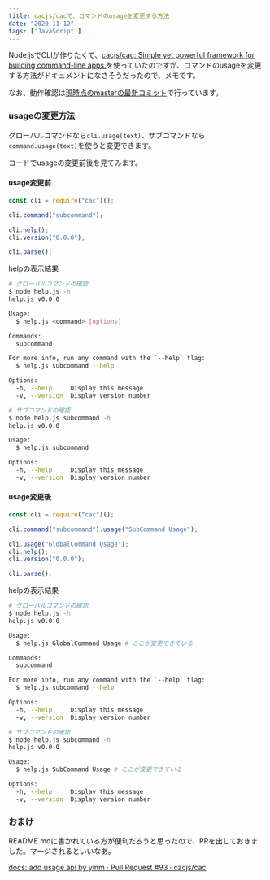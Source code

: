 ```yaml
---
title: cacjs/cacで、コマンドのusageを変更する方法
date: "2020-11-12"
tags: ['JavaScript']
---
```


Node.jsでCLIが作りたくて、[cacjs/cac: Simple yet powerful framework for building command-line apps.](https://github.com/cacjs/cac)を使っていたのですが、コマンドのusageを変更する方法がドキュメントになさそうだったので、メモです。

なお、動作確認は[現時点のmasterの最新コミット](https://github.com/cacjs/cac/tree/d2c6b8a169359d0a5f17f0e3aa30e9c0e0a920ad)で行っています。

### usageの変更方法
グローバルコマンドなら`cli.usage(text)`、サブコマンドなら`command.usage(text)`を使うと変更できます。

コードでusageの変更前後を見てみます。

#### usage変更前

```js
const cli = require("cac")();

cli.command("subcommand");

cli.help();
cli.version("0.0.0");

cli.parse();
```

helpの表示結果

```sh
# グローバルコマンドの確認
$ node help.js -h
help.js v0.0.0

Usage:
  $ help.js <command> [options]

Commands:
  subcommand

For more info, run any command with the `--help` flag:
  $ help.js subcommand --help

Options:
  -h, --help     Display this message
  -v, --version  Display version number

# サブコマンドの確認
$ node help.js subcommand -h
help.js v0.0.0

Usage:
  $ help.js subcommand

Options:
  -h, --help     Display this message
  -v, --version  Display version number

```


#### usage変更後

```js
const cli = require("cac")();

cli.command("subcommand").usage("SubCommand Usage");

cli.usage("GlobalCommand Usage");
cli.help();
cli.version("0.0.0");

cli.parse();
```

helpの表示結果

```sh
# グローバルコマンドの確認
$ node help.js -h
help.js v0.0.0

Usage:
  $ help.js GlobalCommand Usage # ここが変更できている

Commands:
  subcommand

For more info, run any command with the `--help` flag:
  $ help.js subcommand --help

Options:
  -h, --help     Display this message
  -v, --version  Display version number

# サブコマンドの確認
$ node help.js subcommand -h
help.js v0.0.0

Usage:
  $ help.js SubCommand Usage # ここが変更できている

Options:
  -h, --help     Display this message
  -v, --version  Display version number
```

### おまけ
README.mdに書かれている方が便利だろうと思ったので、PRを出しておきました。マージされるといいなあ。

[docs: add usage api by yinm · Pull Request #93 · cacjs/cac](https://github.com/cacjs/cac/pull/93)
